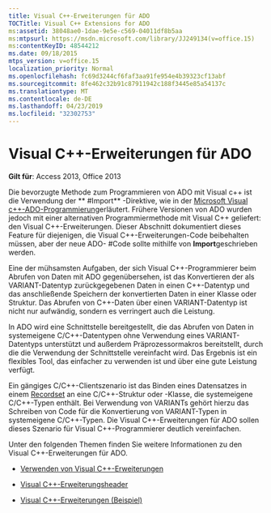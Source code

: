 ```yaml
---
title: Visual C++-Erweiterungen für ADO
TOCTitle: Visual C++ Extensions for ADO
ms:assetid: 38048ae0-1dae-9e5e-c569-04011df8b5aa
ms:mtpsurl: https://msdn.microsoft.com/library/JJ249134(v=office.15)
ms:contentKeyID: 48544212
ms.date: 09/18/2015
mtps_version: v=office.15
localization_priority: Normal
ms.openlocfilehash: fc69d3244cf6faf3aa91fe954e4b39323cf13abf
ms.sourcegitcommit: 8fe462c32b91c87911942c188f3445e85a54137c
ms.translationtype: MT
ms.contentlocale: de-DE
ms.lasthandoff: 04/23/2019
ms.locfileid: "32302753"
---
```

# <a name="visual-c-extensions-for-ado"></a>Visual C++-Erweiterungen für ADO


**Gilt für**: Access 2013, Office 2013

Die bevorzugte Methode zum Programmieren von ADO mit Visual c++ ist die Verwendung der ** \#Import** -Direktive, wie in der [Microsoft Visual c++-ADO-Programmierung](visual-c-ado-programming.md)erläutert. Frühere Versionen von ADO wurden jedoch mit einer alternativen Programmiermethode mit Visual C++ geliefert: den Visual C++-Erweiterungen. Dieser Abschnitt dokumentiert dieses Feature für diejenigen, die Visual C++-Erweiterungen-Code beibehalten müssen, aber der neue ADO- \#Code sollte mithilfe von **Import**geschrieben werden.

Eine der mühsamsten Aufgaben, der sich Visual C++-Programmierer beim Abrufen von Daten mit ADO gegenübersehen, ist das Konvertieren der als VARIANT-Datentyp zurückgegebenen Daten in einen C++-Datentyp und das anschließende Speichern der konvertierten Daten in einer Klasse oder Struktur. Das Abrufen von C++-Daten über einen VARIANT-Datentyp ist nicht nur aufwändig, sondern es verringert auch die Leistung.

In ADO wird eine Schnittstelle bereitgestellt, die das Abrufen von Daten in systemeigene C/C++-Datentypen ohne Verwendung eines VARIANT-Datentyps unterstützt und außerdem Präprozessormakros bereitstellt, durch die die Verwendung der Schnittstelle vereinfacht wird. Das Ergebnis ist ein flexibles Tool, das einfacher zu verwenden ist und über eine gute Leistung verfügt.

Ein gängiges C/C++-Clientszenario ist das Binden eines Datensatzes in einem [Recordset](recordset-object-ado.md) an eine C/C++-Struktur oder -Klasse, die systemeigene C/C++-Typen enthält. Bei Verwendung von VARIANTs gehört hierzu das Schreiben von Code für die Konvertierung von VARIANT-Typen in systemeigene C/C++-Typen. Die Visual C++-Erweiterungen für ADO sollen dieses Szenario für Visual C++-Programmierer deutlich vereinfachen.

Unter den folgenden Themen finden Sie weitere Informationen zu den Visual C++-Erweiterungen für ADO.

  - [Verwenden von Visual C++-Erweiterungen](using-visual-c-extensions.md)

  - [Visual C++-Erweiterungsheader](visual-c-extensions-header.md)

  - [Visual C++-Erweiterungen (Beispiel)](visual-c-extensions-example.md)

